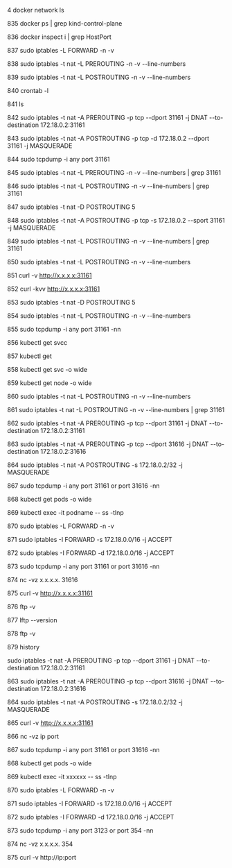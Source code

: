 4  docker network ls

  835  docker ps | grep kind-control-plane

  836  docker inspect i<d> | grep HostPort

  837  sudo iptables -L FORWARD -n -v

  838  sudo iptables -t nat -L PREROUTING -n -v --line-numbers

  839  sudo iptables -t nat -L POSTROUTING -n -v --line-numbers

  840  crontab -l

  841  ls

  842  sudo iptables -t nat -A PREROUTING -p tcp --dport 31161 -j DNAT --to-destination 172.18.0.2:31161

  843  sudo iptables -t nat -A POSTROUTING -p tcp -d 172.18.0.2 --dport 31161 -j MASQUERADE

  844  sudo tcpdump -i any port 31161

  845  sudo iptables -t nat -L PREROUTING -n -v --line-numbers | grep 31161

  846  sudo iptables -t nat -L POSTROUTING -n -v --line-numbers | grep 31161

  847  sudo iptables -t nat -D POSTROUTING 5

  848  sudo iptables -t nat -A POSTROUTING -p tcp -s 172.18.0.2 --sport 31161 -j MASQUERADE

  849  sudo iptables -t nat -L POSTROUTING -n -v --line-numbers | grep 31161

  850  sudo iptables -t nat -L POSTROUTING -n -v --line-numbers

  851  curl -v http://x.x.x.x:31161

  852  curl -kvv http://x.x.x.x:31161

  853  sudo iptables -t nat -D POSTROUTING 5

  854  sudo iptables -t nat -L POSTROUTING -n -v --line-numbers

  855  sudo tcpdump -i any port 31161 -nn

  856  kubectl get svcc

  857  kubectl get

  858  kubectl get svc -o wide

  859  kubectl get node -o wide

  860  sudo iptables -t nat -L POSTROUTING -n -v --line-numbers

  861  sudo iptables -t nat -L POSTROUTING -n -v --line-numbers | grep 31161

  862  sudo iptables -t nat -A PREROUTING -p tcp --dport 31161 -j DNAT --to-destination 172.18.0.2:31161

  863  sudo iptables -t nat -A PREROUTING -p tcp --dport 31616 -j DNAT --to-destination 172.18.0.2:31616

  864  sudo iptables -t nat -A POSTROUTING -s 172.18.0.2/32 -j MASQUERADE

 

  867  sudo tcpdump -i any port 31161 or port 31616 -nn

  868  kubectl get pods -o wide

  869  kubectl exec -it podname -- ss -tlnp

  870  sudo iptables -L FORWARD -n -v

  871  sudo iptables -I FORWARD -s 172.18.0.0/16 -j ACCEPT

  872  sudo iptables -I FORWARD -d 172.18.0.0/16 -j ACCEPT

  873  sudo tcpdump -i any port 31161 or port 31616 -nn

  874  nc -vz x.x.x.x. 31616

  875  curl -v http://x.x.x.x:31161

  876  ftp -v

  877  lftp --version

  878  ftp -v

  879  history

 
sudo iptables -t nat -A PREROUTING -p tcp --dport 31161 -j DNAT --to-destination 172.18.0.2:31161

  863  sudo iptables -t nat -A PREROUTING -p tcp --dport 31616 -j DNAT --to-destination 172.18.0.2:31616

  864  sudo iptables -t nat -A POSTROUTING -s 172.18.0.2/32 -j MASQUERADE

  865  curl -v http://x.x.x.x:31161

  866  nc -vz ip port

  867  sudo tcpdump -i any port 31161 or port 31616 -nn

  868  kubectl get pods -o wide

  869  kubectl exec -it xxxxxx -- ss -tlnp

  870  sudo iptables -L FORWARD -n -v

  871  sudo iptables -I FORWARD -s 172.18.0.0/16 -j ACCEPT

  872  sudo iptables -I FORWARD -d 172.18.0.0/16 -j ACCEPT

  873  sudo tcpdump -i any port 3123 or port 354 -nn

  874  nc -vz x.x.x.x. 354

  875  curl -v http://ip:port

 
